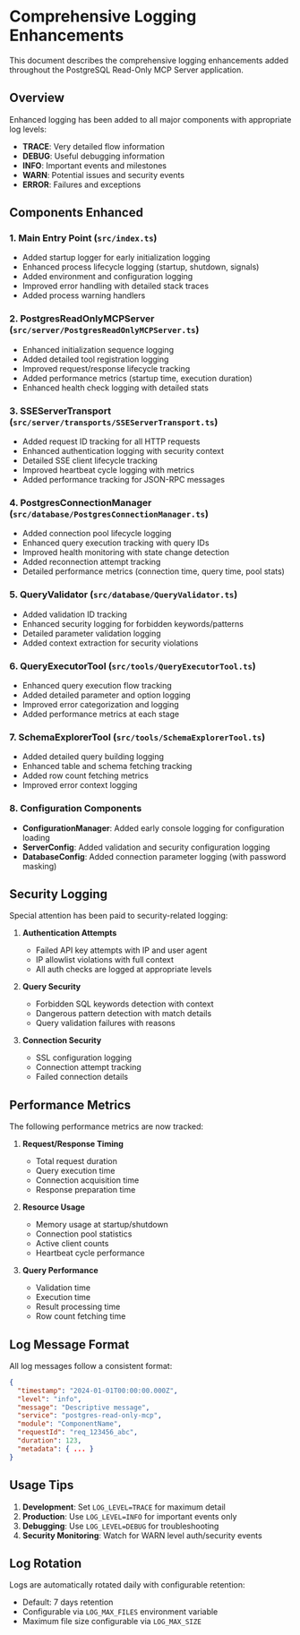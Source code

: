 # Comprehensive Logging Enhancements

This document describes the comprehensive logging enhancements added throughout the PostgreSQL Read-Only MCP Server application.

## Overview

Enhanced logging has been added to all major components with appropriate log levels:

- **TRACE**: Very detailed flow information
- **DEBUG**: Useful debugging information
- **INFO**: Important events and milestones
- **WARN**: Potential issues and security events
- **ERROR**: Failures and exceptions

## Components Enhanced

### 1. Main Entry Point (`src/index.ts`)

- Added startup logger for early initialization logging
- Enhanced process lifecycle logging (startup, shutdown, signals)
- Added environment and configuration logging
- Improved error handling with detailed stack traces
- Added process warning handlers

### 2. PostgresReadOnlyMCPServer (`src/server/PostgresReadOnlyMCPServer.ts`)

- Enhanced initialization sequence logging
- Added detailed tool registration logging
- Improved request/response lifecycle tracking
- Added performance metrics (startup time, execution duration)
- Enhanced health check logging with detailed stats

### 3. SSEServerTransport (`src/server/transports/SSEServerTransport.ts`)

- Added request ID tracking for all HTTP requests
- Enhanced authentication logging with security context
- Detailed SSE client lifecycle tracking
- Improved heartbeat cycle logging with metrics
- Added performance tracking for JSON-RPC messages

### 4. PostgresConnectionManager (`src/database/PostgresConnectionManager.ts`)

- Added connection pool lifecycle logging
- Enhanced query execution tracking with query IDs
- Improved health monitoring with state change detection
- Added reconnection attempt tracking
- Detailed performance metrics (connection time, query time, pool stats)

### 5. QueryValidator (`src/database/QueryValidator.ts`)

- Added validation ID tracking
- Enhanced security logging for forbidden keywords/patterns
- Detailed parameter validation logging
- Added context extraction for security violations

### 6. QueryExecutorTool (`src/tools/QueryExecutorTool.ts`)

- Enhanced query execution flow tracking
- Added detailed parameter and option logging
- Improved error categorization and logging
- Added performance metrics at each stage

### 7. SchemaExplorerTool (`src/tools/SchemaExplorerTool.ts`)

- Added detailed query building logging
- Enhanced table and schema fetching tracking
- Added row count fetching metrics
- Improved error context logging

### 8. Configuration Components

- **ConfigurationManager**: Added early console logging for configuration loading
- **ServerConfig**: Added validation and security configuration logging
- **DatabaseConfig**: Added connection parameter logging (with password masking)

## Security Logging

Special attention has been paid to security-related logging:

1. **Authentication Attempts**
   - Failed API key attempts with IP and user agent
   - IP allowlist violations with full context
   - All auth checks are logged at appropriate levels

2. **Query Security**
   - Forbidden SQL keywords detection with context
   - Dangerous pattern detection with match details
   - Query validation failures with reasons

3. **Connection Security**
   - SSL configuration logging
   - Connection attempt tracking
   - Failed connection details

## Performance Metrics

The following performance metrics are now tracked:

1. **Request/Response Timing**
   - Total request duration
   - Query execution time
   - Connection acquisition time
   - Response preparation time

2. **Resource Usage**
   - Memory usage at startup/shutdown
   - Connection pool statistics
   - Active client counts
   - Heartbeat cycle performance

3. **Query Performance**
   - Validation time
   - Execution time
   - Result processing time
   - Row count fetching time

## Log Message Format

All log messages follow a consistent format:

```json
{
  "timestamp": "2024-01-01T00:00:00.000Z",
  "level": "info",
  "message": "Descriptive message",
  "service": "postgres-read-only-mcp",
  "module": "ComponentName",
  "requestId": "req_123456_abc",
  "duration": 123,
  "metadata": { ... }
}
```

## Usage Tips

1. **Development**: Set `LOG_LEVEL=TRACE` for maximum detail
2. **Production**: Use `LOG_LEVEL=INFO` for important events only
3. **Debugging**: Use `LOG_LEVEL=DEBUG` for troubleshooting
4. **Security Monitoring**: Watch for WARN level auth/security events

## Log Rotation

Logs are automatically rotated daily with configurable retention:

- Default: 7 days retention
- Configurable via `LOG_MAX_FILES` environment variable
- Maximum file size configurable via `LOG_MAX_SIZE`
